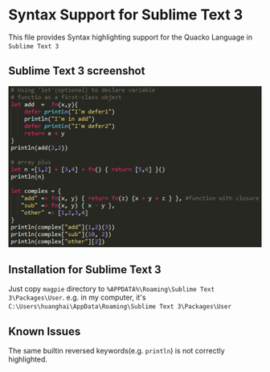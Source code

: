 # Syntax Support for Sublime Text 3

This file provides Syntax highlighting support for the Quacko Language in `Sublime Text 3`

## Sublime Text 3 screenshot

![Sublime Text 3 screenshot](screenshot.png)


## Installation for Sublime Text 3

Just copy `magpie` directory to `%APPDATA%\Roaming\Sublime Text 3\Packages\User`.
e.g. in my computer, it's `C:\Users\huanghai\AppData\Roaming\Sublime Text 3\Packages\User`

## Known Issues

The same builtin reversed keywords(e.g. `println`) is not correctly
highlighted.